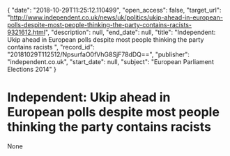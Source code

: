 {
  "date": "2018-10-29T11:25:12.110499", 
  "open_access": false, 
  "target_url": "http://www.independent.co.uk/news/uk/politics/ukip-ahead-in-european-polls-despite-most-people-thinking-the-party-contains-racists-9321612.html", 
  "description": null, 
  "end_date": null, 
  "title": "Independent:  Ukip ahead in European polls despite most people thinking the party contains racists ", 
  "record_id": "20181029T112512/NpsurfaO0fVhG8SjF78dDQ==", 
  "publisher": "independent.co.uk", 
  "start_date": null, 
  "subject": "European Parliament Elections 2014"
}

# Independent:  Ukip ahead in European polls despite most people thinking the party contains racists 

None